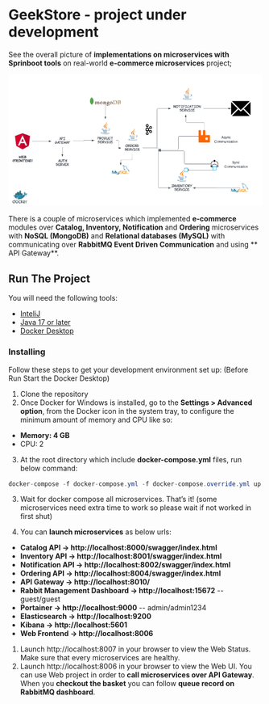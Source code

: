 # GeekStore - project under development

See the overall picture of **implementations on microservices with Sprinboot tools** on real-world **e-commerce microservices** project;

![microservices_remastered](/images/project-arch.png)

There is a couple of microservices which implemented **e-commerce** modules over **Catalog, Inventory, Notification** and **Ordering** microservices with **NoSQL (MongoDB)** and **Relational databases (MySQL)** with communicating over **RabbitMQ Event Driven Communication** and using ** API Gateway**.


## Run The Project
You will need the following tools:

* [InteliJ]()
* [Java 17 or later]()
* [Docker Desktop](https://www.docker.com/products/docker-desktop)

### Installing
Follow these steps to get your development environment set up: (Before Run Start the Docker Desktop)
1. Clone the repository
2. Once Docker for Windows is installed, go to the **Settings > Advanced option**, from the Docker icon in the system tray, to configure the minimum amount of memory and CPU like so:
* **Memory: 4 GB**
* CPU: 2
3. At the root directory which include **docker-compose.yml** files, run below command:
```csharp
docker-compose -f docker-compose.yml -f docker-compose.override.yml up -d
```
3. Wait for docker compose all microservices. That’s it! (some microservices need extra time to work so please wait if not worked in first shut)

4. You can **launch microservices** as below urls:

* **Catalog API -> http://localhost:8000/swagger/index.html**
* **Inventory API -> http://localhost:8001/swagger/index.html**
* **Notification API -> http://localhost:8002/swagger/index.html**
* **Ordering API -> http://localhost:8004/swagger/index.html**
* **API Gateway -> http://localhost:8010/**
* **Rabbit Management Dashboard -> http://localhost:15672**   -- guest/guest
* **Portainer -> http://localhost:9000**   -- admin/admin1234
* **Elasticsearch -> http://localhost:9200**
* **Kibana -> http://localhost:5601**
* **Web Frontend -> http://localhost:8006**

1. Launch http://localhost:8007 in your browser to view the Web Status. Make sure that every microservices are healthy.
2. Launch http://localhost:8006 in your browser to view the Web UI. You can use Web project in order to **call microservices over API Gateway**. When you **checkout the basket** you can follow **queue record on RabbitMQ dashboard**.